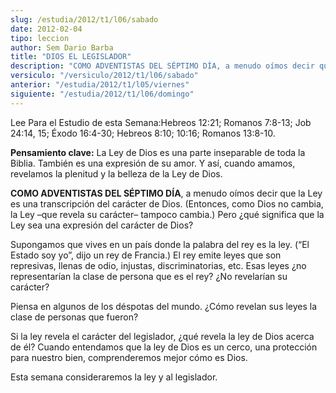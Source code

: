 ```yaml
---
slug: /estudia/2012/t1/l06/sabado
date: 2012-02-04
tipo: leccion
author: Sem Dario Barba
title: "DIOS EL LEGISLADOR"
description: "COMO ADVENTISTAS DEL SÉPTIMO DÍA, a menudo oímos decir que la Ley es una  transcripción del carácter de Dios. (Entonces, como Dios no cambia, la Ley –que  revela su carácter– tampoco cambia.) Pero ¿qué significa que la Ley sea una  expresión del carácter de Dios?"
versiculo: "/versiculo/2012/t1/l06/sabado"
anterior: "/estudia/2012/t1/l05/viernes"
siguiente: "/estudia/2012/t1/l06/domingo"
---
```


Lee Para el Estudio de esta Semana:Hebreos 12:21; Romanos 7:8-13; Job 24:14, 15; Éxodo 16:4-30; Hebreos 8:10; 10:16; Romanos 13:8-10.

**Pensamiento clave:** La Ley de Dios es una parte inseparable de toda la Biblia. También es una expresión de su amor. Y así, cuando amamos, revelamos la plenitud y la belleza de la Ley de Dios.

**COMO ADVENTISTAS DEL SÉPTIMO DÍA**, a menudo oímos decir que la Ley es una transcripción del carácter de Dios. (Entonces, como Dios no cambia, la Ley –que revela su carácter– tampoco cambia.) Pero ¿qué significa que la Ley sea una expresión del carácter de Dios?

Supongamos que vives en un país donde la palabra del rey es la ley. (“El Estado soy yo”, dijo un rey de Francia.) El rey emite leyes que son represivas, llenas de odio, injustas, discriminatorias, etc. Esas leyes ¿no representarían la clase de persona que es el rey? ¿No revelarían su carácter?

Piensa en algunos de los déspotas del mundo. ¿Cómo revelan sus leyes la clase de personas que fueron?

Si la ley revela el carácter del legislador, ¿qué revela la ley de Dios acerca de él? Cuando entendamos que la ley de Dios es un cerco, una protección para nuestro bien, comprenderemos mejor cómo es Dios.

Esta semana consideraremos la ley y al legislador.
